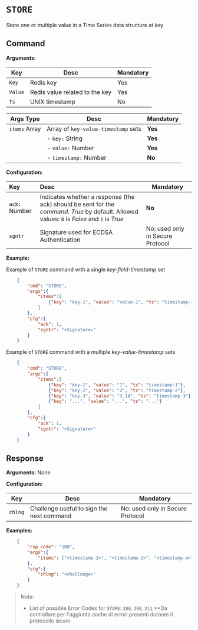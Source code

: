 # `STORE`
Store one or multiple value in a Time Series data structure at key

## **Command**

**Arguments:** 

| Key     | Desc                           | Mandatory |
| ------- | ------------------------------ | --------- |
| `Key`   | Redis key                      | Yes       |
| `Value` | Redis value related to the key | Yes       |
| `Ts`    | UNIX timestamp                 | No        |


| Args Type     | Desc                           | Mandatory |
| ------- | ------------------------------ | --------- |
| `items` Array   | Array of `key-value-timestamp` sets    | **Yes**       |
|   | - `key:` String| **Yes** |
|   | - `value:` Number | **Yes** |
|   | - `timestamp:` Number | **No** |


**Configuration:**

| Key     | Desc                                    | Mandatory                        |
| :------ | :-------------------------------------- | -------------------------------- |
| `ack:` Number | Indicates whether a *response* (the ack) should be sent for the *command*. *True* by default. Allowed values: `0` is *False* and `1` is *True*| **No** | 
| `sgntr` | Signature used for ECDSA Authentication | No: used only in Secure Protocol |

**Example:**

Example of `STORE` command with a single _key-field-timestamp_ set

```json
    {
        "cmd": "STORE",
        "args":{
            "items":[
                {"key": "key-1", "value": "value-1", "ts": "timestamp-1"}
            ]
        },
        "cfg":{
            "ack": 1,
            "sgntr": "<Signature>"
        }
    }
```

Example of `STORE` command with a multiple *key-value-timestamp* sets

```json
	{
        "cmd": "STORE",
        "args":{
            "items":[
                {"key": "key-1", "value": "1", "ts": "timestamp-1"},
                {"key": "key-2", "value": "2", "ts": "timestamp-2"},
                {"key": "key-3", "value": "3.14", "ts": "timestamp-3"},
                {"key": "...", "value": "...", "ts": "..."}
            ]
        },
        "cfg":{
            "ack": 1,
            "sgntr": "<Signature>"
        }
    }
```

## **Response**

**Arguments:** None

**Configuration:**

| Key     | Desc                                      | Mandatory                        |
| ------- | ----------------------------------------- | -------------------------------- |
| `chlng` | Challenge useful to sign the next command | No: used only in Secure Protocol |

**Examples:**

```json
    {
        "rsp_code": "100",
        "args":{
            "items": ["<timestamp-1>", "<timestamp-2>", "<timestamp-n>"]
        },
        "cfg":{
            "chlng": "<challenge>"
        }
    }
```

>Note:
>
>- List of possible Error Codes for `STORE`: `200`, `206`, `211`	**Da controllare per l'aggiunta anche di errori presenti durante il protocollo sicuro
